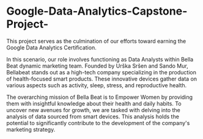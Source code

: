 # Google-Data-Analytics-Capstone-Project-

 This project serves as the culmination of our efforts toward earning the Google Data Analytics Certification. 

In this scenario, our role involves functioning as Data Analysts within Bella Beat dynamic marketing team. Founded by Urška Sršen and Sando Mur, Bellabeat stands out as a high-tech company specializing in the production of health-focused smart products. These innovative devices gather data on various aspects such as activity, sleep, stress, and reproductive health. 

The overarching mission of Bella Beat is to Empower Women by providing them with insightful knowledge about their health and daily habits. To uncover new avenues for growth, we are tasked with delving into the analysis of data sourced from smart devices. This analysis holds the potential to significantly contribute to the development of the company's marketing strategy. 
